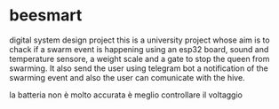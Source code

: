# beesmart
digital system design project
this is a university project whose aim is to chack if a swarm event is happening using an esp32 board, sound and temperature sensore, a weight scale and a gate to stop the queen from swarming. It also send the user using telegram bot a notification of the swarming event and also the user can comunicate with the hive.

la batteria non è molto accurata è meglio controllare il voltaggio
